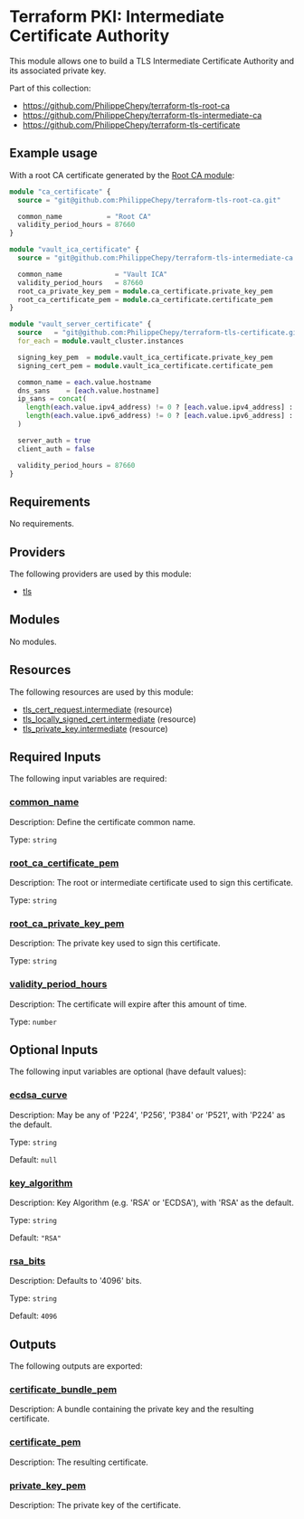 # Terraform PKI: Intermediate Certificate Authority

This module allows one to build a TLS Intermediate Certificate Authority and its associated private key.

Part of this collection:
- https://github.com/PhilippeChepy/terraform-tls-root-ca
- https://github.com/PhilippeChepy/terraform-tls-intermediate-ca
- https://github.com/PhilippeChepy/terraform-tls-certificate

## Example usage

With a root CA certificate generated by the [Root CA module](https://github.com/PhilippeChepy/terraform-tls-root-ca):

```terraform
module "ca_certificate" {
  source = "git@github.com:PhilippeChepy/terraform-tls-root-ca.git"

  common_name           = "Root CA"
  validity_period_hours = 87660
}

module "vault_ica_certificate" {
  source = "git@github.com:PhilippeChepy/terraform-tls-intermediate-ca.git"

  common_name             = "Vault ICA"
  validity_period_hours   = 87660
  root_ca_private_key_pem = module.ca_certificate.private_key_pem
  root_ca_certificate_pem = module.ca_certificate.certificate_pem
}

module "vault_server_certificate" {
  source   = "git@github.com:PhilippeChepy/terraform-tls-certificate.git"
  for_each = module.vault_cluster.instances

  signing_key_pem  = module.vault_ica_certificate.private_key_pem
  signing_cert_pem = module.vault_ica_certificate.certificate_pem

  common_name = each.value.hostname
  dns_sans    = [each.value.hostname]
  ip_sans = concat(
    length(each.value.ipv4_address) != 0 ? [each.value.ipv4_address] : [],
    length(each.value.ipv6_address) != 0 ? [each.value.ipv6_address] : [],
  )

  server_auth = true
  client_auth = false

  validity_period_hours = 87660
}
```

<!-- BEGIN_TF_DOCS -->
## Requirements

No requirements.

## Providers

The following providers are used by this module:

- <a name="provider_tls"></a> [tls](#provider\_tls)

## Modules

No modules.

## Resources

The following resources are used by this module:

- [tls_cert_request.intermediate](https://registry.terraform.io/providers/hashicorp/tls/latest/docs/resources/cert_request) (resource)
- [tls_locally_signed_cert.intermediate](https://registry.terraform.io/providers/hashicorp/tls/latest/docs/resources/locally_signed_cert) (resource)
- [tls_private_key.intermediate](https://registry.terraform.io/providers/hashicorp/tls/latest/docs/resources/private_key) (resource)

## Required Inputs

The following input variables are required:

### <a name="input_common_name"></a> [common\_name](#input\_common\_name)

Description: Define the certificate common name.

Type: `string`

### <a name="input_root_ca_certificate_pem"></a> [root\_ca\_certificate\_pem](#input\_root\_ca\_certificate\_pem)

Description: The root or intermediate certificate used to sign this certificate.

Type: `string`

### <a name="input_root_ca_private_key_pem"></a> [root\_ca\_private\_key\_pem](#input\_root\_ca\_private\_key\_pem)

Description: The private key used to sign this certificate.

Type: `string`

### <a name="input_validity_period_hours"></a> [validity\_period\_hours](#input\_validity\_period\_hours)

Description: The certificate will expire after this amount of time.

Type: `number`

## Optional Inputs

The following input variables are optional (have default values):

### <a name="input_ecdsa_curve"></a> [ecdsa\_curve](#input\_ecdsa\_curve)

Description: May be any of 'P224', 'P256', 'P384' or 'P521', with 'P224' as the default.

Type: `string`

Default: `null`

### <a name="input_key_algorithm"></a> [key\_algorithm](#input\_key\_algorithm)

Description: Key Algorithm (e.g. 'RSA' or 'ECDSA'), with 'RSA' as the default.

Type: `string`

Default: `"RSA"`

### <a name="input_rsa_bits"></a> [rsa\_bits](#input\_rsa\_bits)

Description: Defaults to '4096' bits.

Type: `string`

Default: `4096`

## Outputs

The following outputs are exported:

### <a name="output_certificate_bundle_pem"></a> [certificate\_bundle\_pem](#output\_certificate\_bundle\_pem)

Description: A bundle containing the private key and the resulting certificate.

### <a name="output_certificate_pem"></a> [certificate\_pem](#output\_certificate\_pem)

Description: The resulting certificate.

### <a name="output_private_key_pem"></a> [private\_key\_pem](#output\_private\_key\_pem)

Description: The private key of the certificate.
<!-- END_TF_DOCS -->
